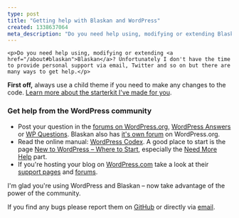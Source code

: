 ```yaml
---
type: post
title: "Getting help with Blaskan and WordPress"
created: 1338637064
meta_description: "Do you need help using, modifying or extending Blaskan? Unfortunately I don't have the time to provide personal support via email, Twitter and so on but there are many ways to get help."
---
```


    <p>Do you need help using, modifying or extending <a href="/about#blaskan">Blaskan</a>? Unfortunately I don't have the time to provide personal support via email, Twitter and so on but there are many ways to get help.</p>
<p><strong>First off,</strong> always use a child theme if you need to make any changes to the code. <a href="/wordpress-child-theme-boilerplate-for-blaskan">Learn more about the starterkit I've made for you</a>.</p>
<h3>Get help from the WordPress community</h3>
<ul>
<li>Post your question in the <a href="http://wordpress.org/support/">forums on WordPress.org</a>, <a href="http://wordpress.stackexchange.com/">WordPress Answers</a> or <a href="http://wpquestions.com/">WP Questions</a>. Blaskan also has <a href="http://wordpress.org/tags/blaskan?forum_id=5">it's own forum</a> on WordPress.org.</li>
<li>Read the online manual: <a href="http://codex.wordpress.org">WordPress Codex</a>. A good place to start is the page <a href="http://codex.wordpress.org/New_To_WordPress_-_Where_to_Start">New to WordPress – Where to Start</a>, especially the <a href="http://codex.wordpress.org/New_To_WordPress_-_Where_to_Start#Need_More_Help">Need More Help</a> part.</li>
<li>If you're hosting your blog on <a href="http://www.wordpress.com">WordPress.com</a> take a look at their <a href="http://en.support.wordpress.com/">support pages</a> and <a href="http://en.forums.wordpress.com/">forums</a>.</li>
</ul>
<p>I'm glad you're using WordPress and Blaskan – now take advantage of the power of the community.</p>
<p>If you find any bugs please report them on <a href="https://github.com/persand/blaskan/issues">GitHub</a> or directly via <a href="mailto:per@helloper.com">email</a>.</p>

